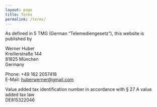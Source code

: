 ```yaml
---
layout: page
title: Terms
permalink: /terms/
---
```

As defined in 5 TMG (German &ldquo;Telemediengesetz&rdquo;), this website is published by

Werner Huber  
Kreillerstraße 144  
81825 München  
Germany

Phone: +49 162 2057418  
E-Mail: huberwerner@gmail.com

Value added tax identification number in accordance with § 27 A value added tax law  
DE815322046
